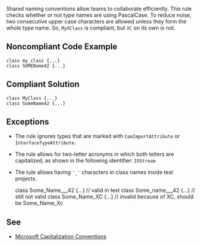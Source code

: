 
Shared naming conventions allow teams to collaborate efficiently. This rule checks whether or not type names are using PascalCase. To reduce noise, two consecutive upper case characters are allowed unless they form the whole type name. So, `MyXClass` is compliant, but `XC` on its own is not.

## Noncompliant Code Example


    class my_class {...}
    class SOMEName42 {...}


## Compliant Solution


    class MyClass {...}
    class SomeName42 {...}


## Exceptions

- The rule ignores types that are marked with `ComImportAttribute` or `InterfaceTypeAttribute`.
- The rule allows for two-letter acronyms in which both letters are capitalized, as shown in the following identifier: `IOStream`
- The rule allows having `'_'` characters in class names inside test projects.



    class Some_Name___42 {...} // valid in test
    class Some_name___42 {...} // still not valid
    class Some_Name_XC {...} // invalid because of XC, should be Some_Name_Xc


## See

- [Microsoft Capitalization
  Conventions](https://docs.microsoft.com/en-us/dotnet/standard/design-guidelines/capitalization-conventions)

